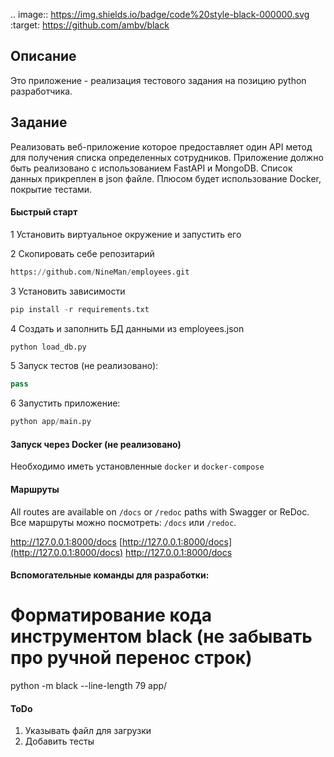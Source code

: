 .. image:: https://img.shields.io/badge/code%20style-black-000000.svg
   :target: https://github.com/ambv/black

Описание
----------
Это приложение - реализация тестового задания на позицию python разработчика.

Задание
---------
Реализовать веб-приложение которое предоставляет один API метод 
для получения списка определенных сотрудников. 
Приложение должно быть реализовано с использованием FastAPI и MongoDB.
Список данных прикреплен в json файле.
Плюсом будет использование Docker, покрытие тестами.


#### Быстрый старт

1 Установить виртуальное окружение и запустить его

2 Скопировать себе репозитарий

```python
https://github.com/NineMan/employees.git
```

3 Установить зависимости

```python
pip install -r requirements.txt
```

4 Создать и заполнить БД данными из employees.json

```python
python load_db.py
```

5 Запуск тестов (не реализовано):

```python
pass
```

6 Запустить приложение:

```python
python app/main.py
```

#### Запуск через Docker (не реализовано)

Необходимо иметь установленные ``docker`` и ``docker-compose``

#### Маршруты

All routes are available on ``/docs`` or ``/redoc`` paths with Swagger or ReDoc.
Все маршруты можно посмотреть: ``/docs`` или ``/redoc``.

http://127.0.0.1:8000/docs
[http://127.0.0.1:8000/docs](http://127.0.0.1:8000/docs)
http://127.0.0.1:8000/docs

#### Вспомогательные команды для разработки:

   # Форматирование кода инструментом black (не забывать про ручной перенос строк)
   python -m black --line-length 79 app/

#### ToDo

1) Указывать файл для загрузки
2) Добавить тесты
